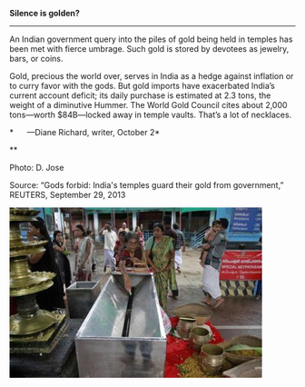 **Silence is golden?**

****

An Indian government query into the piles of gold being held in temples has been met with fierce umbrage. Such gold is stored by devotees as jewelry, bars, or coins.

Gold, precious the world over, serves in India as a hedge against inflation or to curry favor with the gods. But gold imports have exacerbated India’s current account deficit; its daily purchase is estimated at 2.3 tons, the weight of a diminutive Hummer. The World Gold Council cites about 2,000 tons—worth \$84B—locked away in temple vaults. That’s a lot of necklaces.

*      —Diane Richard, writer, October 2*

**

Photo: D. Jose

Source: “Gods forbid: India's temples guard their gold from government,” REUTERS, September 29, 2013 

![](../images/13-10-03_92.132.1_IndianGoldEDIT-1.jpeg)
